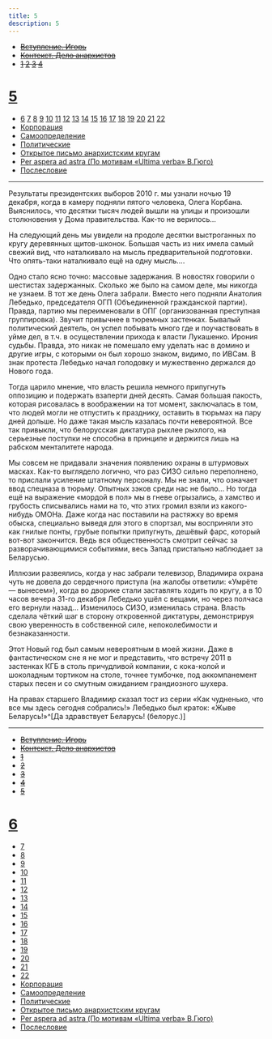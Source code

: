 ```yaml
---
title: 5
description: 5
---
```


- ~~[Вступление. Игорь](./1.md)~~
- ~~[Контекст. Дело анархистов](./2.md)~~
- ~~[1](./3.md)  [2](./4.md)  [3](./5.md)  [4](./6.md)~~  
# [5](./7.md)  
- [6](./8.md)  [7](./9.md)  [8](./10.md)  [9](./11.md)  [10](./12.md)  [11](./13.md)  [12](./14.md)  [13](./15.md)  [14](./16.md)  [15](./17.md)  [16](./18.md)  [17](./19.md)  [18](./20.md)  [19](./21.md)  [20](./22.md)  [21](./23.md)  [22](./24.md)
- [Корпорация](./25.md)
- [Самоопределение](./26.md)
- [Политические](./27.md)
- [Открытое письмо анархистским кругам](./28.md)
- [Per aspera ad astra (По мотивам «Ultima verba» В.Гюго)](./29.md)
- [Послесловие](./30.md)

---

Результаты президентских выборов 2010 г. мы узнали ночью 19 декабря, когда в камеру подняли пятого человека, Олега Корбана. Выяснилось, что десятки тысяч людей вышли на улицы и произошли столкновения у Дома правительства. Как-то не верилось…

На следующий день мы увидели на продоле десятки выстроганных по кругу деревянных щитов-шконок. Большая часть из них имела самый свежий вид, что наталкивало на мысль предварительной подготовки. Что опять-таки наталкивало ещё на одну мысль….

Одно стало ясно точно: массовые задержания. В новостях говорили о шестистах задержанных. Сколько же было на самом деле, мы никогда не узнаем. В тот же день Олега забрали. Вместо него подняли Анатолия Лебедько, председателя ОГП (Объединенной гражданской партии). Правда, партию мы переименовали в ОПГ (организованная преступная группировка). Звучит привычнее в тюремных застенках. Бывалый политический деятель, он успел побывать много где и поучаствовать в уйме дел, в т.ч. в осуществлении прихода к власти Лукашенко. Ирония судьбы. Правда, это никак не помешало ему уделать нас в домино и другие игры, с которыми он был хорошо знаком, видимо, по ­ИВСам. В знак протеста Лебедько начал голодовку и мужественно держался до Нового года.

Тогда царило мнение, что власть решила немного припугнуть оппозицию и подержать взаперти дней десять. Самая большая пакость, которая рисовалась в воображении на тот момент, заключалась в том, что людей могли не отпустить к празднику, оставить в тюрьмах на пару дней дольше. Но даже такая мысль казалась почти невероятной. Все так привыкли, что белорусская диктатура рыхлее рыхлого, на серьезные поступки не способна в принципе и держится лишь на рабском менталитете народа.

Мы совсем не придавали значения появлению охраны в штурмовых масках. Как-то выглядело логично, что раз СИЗО сильно переполнено, то прислали усиление штатному персоналу. Мы не знали, что означает ввод спецназа в тюрьму. Опытных зэков среди нас не было… Но тогда ещё на выражение «мордой в пол» мы в гневе огрызались, а хамство и грубость списывались нами на то, что этих громил взяли из какого-нибудь ОМОНа. Даже когда нас поставили на растяжку во время обыска, специально выведя для этого в спортзал, мы восприняли это как гнилые понты, грубые попытки припугнуть, дешёвый фарс, который вот-вот закончится. Ведь вся общественность смотрит сейчас за разворачивающимися событиями, весь Запад пристально наблюдает за Беларусью.

Иллюзии развеялись, когда у нас забрали телевизор, Владимира охрана чуть не довела до сердечного приступа (на жалобы ответили: «Умрёте — вынесем»), когда во дворике стали заставлять ходить по кругу, а в 10 часов вечера 31-го декабря Лебедько ушёл с вещами, но через полчаса его вернули назад… Изменилось СИЗО, изменилась страна. Власть сделала чёткий шаг в сторону откровенной диктатуры, демонстрируя свою уверенность в собственной силе, непоколебимости и безнаказанности.

Этот Новый год был самым невероятным в моей жизни. Даже в фантастическом сне я не мог и представить, что встречу 2011 в застенках КГБ в столь причудливой компании, с кока-колой и шоколадным тортиком на столе, точнее тумбочке, под аккомпанемент старых песен и со смутным ожиданием грандиозного шухера.

На правах старшего Владимир сказал тост из серии «Как чудненько, что все мы здесь сегодня собрались!» Лебедько был краток: «Жыве Беларусь!»^[Да здравствует Беларусь! (белорус.)]


---

- ~~[Вступление. Игорь](./1.md)~~
- ~~[Контекст. Дело анархистов](./2.md)~~
- ~~[1](./3.md)~~
- ~~[2](./4.md)~~
- ~~[3](./5.md)~~
- ~~[4](./6.md)~~
- ~~[5](./7.md)~~
# [6](./8.md)
- [7](./9.md)
- [8](./10.md)
- [9](./11.md)
- [10](./12.md)
- [11](./13.md)
- [12](./14.md)
- [13](./15.md)
- [14](./16.md)
- [15](./17.md)
- [16](./18.md)
- [17](./19.md)
- [18](./20.md)
- [19](./21.md)
- [20](./22.md)
- [21](./23.md)
- [22](./24.md)
- [Корпорация](./25.md)
- [Самоопределение](./26.md)
- [Политические](./27.md)
- [Открытое письмо анархистским кругам](./28.md)
- [Per aspera ad astra (По мотивам «Ultima verba» В.Гюго)](./29.md)
- [Послесловие](./30.md)
